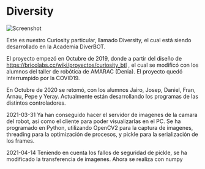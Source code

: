# Diversity
![Screenshot](Diversity.jpg)

Este es nuestro Curiosity particular, llamado Diversity, el cual está siendo desarrollado en la Academia DiverBOT.

El proyecto empezó en Octubre de 2019, donde a partir del diseño de https://bricolabs.cc/wiki/proyectos/curiosity_btl , el cual se modificó con los alumnos del taller de robótica de AMARAC (Denia). El proyecto quedó interrumpido por la COVID19.

En Octubre de 2020 se retomó, con los alumnos Jairo, Josep, Daniel, Fran, Arnau, Pepe y Yeray. Actualmente están desarrollando los programas de las distintos controladores.

2021-03-31 Ya han conseguido hacer el servidor de imagenes de la camara del robot, así como el cliente para poder visualizarlas en el PC. Se ha programado en Python, utilizando OpenCV2 para la captura de imagenes, threading para la optimización de procesos, y pickle para la serialización de los frames. 

2021-04-14 Teniendo en cuenta los fallos de seguridad de pickle, se ha modificado la transferencia de imagenes. Ahora se realiza con numpy
